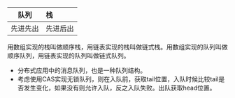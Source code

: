 队列 | 栈
---|:---
先进先出 | 先进后出


用数组实现的栈叫做顺序栈，用链表实现的栈叫做链式栈。用数组实现的队列叫做顺序队列，用链表实现的队列叫做链式队列。

- 分布式应用中的消息队列，也是一种队列结构。
- 考虑使用CAS实现无锁队列，则在入队前，获取tail位置，入队时候比较tail是否发生变化，如果没有则允许入队，反之入队失败。出队获取head位置。

